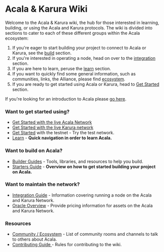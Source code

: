 # Acala & Karura Wiki

Welcome to the Acala & Karura wiki, the hub for those interested in learning, building, or using the Acala and Karura protocols. The wiki is divided into sections to cater to each of these different groups within the Acala ecosystem:

1. If you're eager to start building your project to connect to Acala or Karura, see the [build](build/) section.
2. If you're interested in operating a node, head on over to the [integration](integrate/) section.
3. If you are here to learn, peruse the [learn](learn/) section.
4. If you want to quickly find some general information, such as communities, links, the Alliance, please find [ecosystem](ecosystem/).
5. If you are ready to get started using Acala or Karura, head to [Get Started](get-started/) section.

If you're looking for an introduction to Acala please [go here](https://wiki.acala.network/learn/acala-introduction).

### Want to get started using?

* [Get Started with the live Acala Network](networks/acala-network/integration/networks.md)
* [Get Started with the live Karura network](get-started/get-started/)
* [Get Started](https://wiki.acala.network/learn/get-started) with the testnet - Try the test network.
* [Learn](learn/) - **Quick navigation in order to learn Acala.**

### Want to build on Acala?

* [Builder Guides](build/) - Tools, libraries, and resources to help you build.
* [Starters Guide](https://wiki.acala.network/build/development-guide) - **Overview on how to get started building your project on Acala.**

### Want to maintain the network?

* [Integration Guide](integrate/) - Information covering running a node on the Acala and Karura Network.
* [Oracle Overview](general/guides/set-up-an-oracle/) - Provide pricing information for assets on the Acala and Karura Network.

### Resources

* [Community / Ecosystem](general/acala-portal/community.md) - List of community rooms and channels to talk to others about Acala.
* [Contributing Guide ](misc/contributing.md)- Rules for contributing to the wiki.
